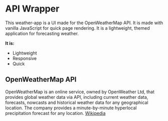 # API Wrapper
This weather-app is a UI made for the OpenWeatherMap API. It is made with vanilla JavaScript for quick page rendering. It is a lightweight, themed application for forecasting weather.

**It is:**
* Lightweight
* Responsive
* Quick

## OpenWeatherMap API
OpenWeatherMap is an online service, owned by OpenWeather Ltd, that provides global weather data via API, including current weather data, forecasts, nowcasts and historical weather data for any geographical location. The company provides a minute-by-minute hyperlocal precipitation forecast for any location. [Wikipedia](https://en.wikipedia.org/wiki/OpenWeatherMap)


